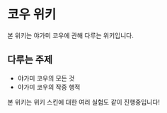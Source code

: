# 코우 위키

본 위키는 야가미 코우에 관해 다루는 위키입니다.

## 다루는 주제

* 야가미 코우의 모든 것
* 야가미 코우의 작중 행적


본 위키는 위키 스킨에 대한 여러 실험도 같이 진행중입니다!
